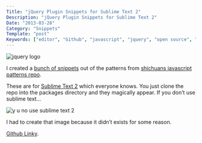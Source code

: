 ```yaml
---
Title: "jQuery Plugin Snippets for Sublime Text 2"
Description: "jQuery Plugin Snippets for Sublime Text 2"
Date: "2013-03-28"
Category: "Snippets"
Template: "post"
Keywords: ["editor", "Github", "javascript", "jquery", "open source", "Plugin", "snippets", "sublime text"]
---
```


<div class="center">
  <img src="https://ohdoylerules.com/images/jquery.png" alt="jquery logo">
</div>

I created a [bunch of snippets](https://github.com/james2doyle/jquery-plugin-snippets "james2doyle/jquery-plugin-snippets") out of the patterns from [shichuans javascript patterns repo](https://github.com/shichuan/javascript-patterns/tree/master/jquery-plugin-patterns "shichuan javascript patterns").

These are for [Sublime Text 2](http://www.sublimetext.com/ "sublime text site") which everyone knows. You just clone the repo into the packages directory and they magically appear. If you don’t use sublime text…

<div class="center">
  <img src="https://ohdoylerules.com/images/yunost2.jpg" alt="y u no use sublime text 2">
</div>

I had to create that image because it didn’t exists for some reason.

[Github Linky](https://github.com/james2doyle/jquery-plugin-snippets "james2doyle/jquery-plugin-snippets").

